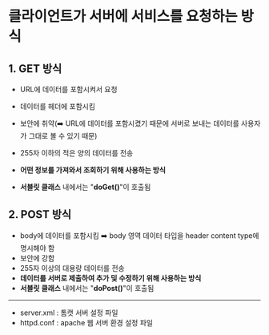 # 클라이언트가 서버에 서비스를 요청하는 방식

## 1. GET 방식

- URL에 데이터를 포함시켜서 요청
- 데이터를 헤더에 포함시킴
- 보안에 취약(➡️ URL에 데이터를 포함시켰기 때문에 서버로 보내는 데이터를 사용자가 그대로 볼 수 있기 때문)

- 255자 이하의 적은 양의 데이터를 전송
- **어떤 정보를 가져와서 조회하기 위해 사용하는 방식**
- **서블릿 클래스** 내에서는 "**doGet()**"이 호출됨

## 2. POST 방식

- body에 데이터를 포함시킴 ➡️ body 영역 데이터 타입을 header content type에 명시해야 함
- 보안에 강함
- 255자 이상의 대용량 데이터를 전송
- **데이터를 서버로 제출하여 추가 및 수정하기 위해 사용하는 방식**
- **서블릿 클래스** 내에서는 "**doPost()**"이 호출됨

---

- server.xml : 톰캣 서버 설정 파일
- httpd.conf : apache 웹 서버 환경 설정 파일
